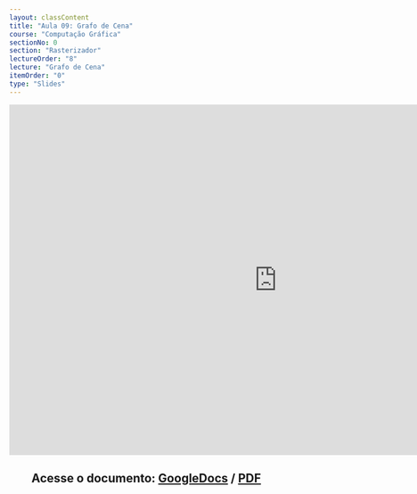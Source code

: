 ```yaml
---
layout: classContent
title: "Aula 09: Grafo de Cena"
course: "Computação Gráfica"
sectionNo: 0
section: "Rasterizador"
lectureOrder: "8"
lecture: "Grafo de Cena"
itemOrder: "0"
type: "Slides"
---
```


<iframe src="https://docs.google.com/presentation/d/e/2PACX-1vS8IOzMJOrEAYwH8BVIB2m2CYWhLJnVw7V5dGAl8xfmOP6dar32p-NgCV-FHDDuvVKshq1g3mZPYZmo/embed?start=false&loop=false&delayms=3000" frameborder="0" width="960" height="629" allowfullscreen="true" mozallowfullscreen="true" webkitallowfullscreen="true"></iframe>

## &nbsp;&nbsp;&nbsp;&nbsp;&nbsp;&nbsp;&nbsp;&nbsp;Acesse o documento: [GoogleDocs](https://docs.google.com/presentation/d/18WBenpOLHBC9TKcoyUAkLIIQy_hlMIIbw9iBysHfWgc/preview?rm=minimal&usp=sharing) / [PDF](https://drive.google.com/file/d/1lrvHg31nJksb_GmwfN-jusSPE-oTjeZj/view?usp=sharing)
